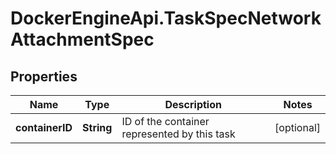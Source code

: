 # DockerEngineApi.TaskSpecNetworkAttachmentSpec

## Properties

Name | Type | Description | Notes
------------ | ------------- | ------------- | -------------
**containerID** | **String** | ID of the container represented by this task | [optional] 


